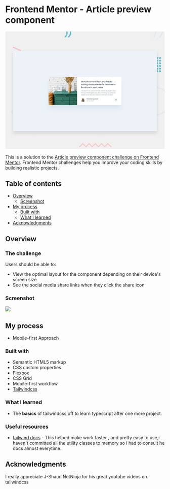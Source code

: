 # Frontend Mentor - Article preview component

![Design preview for the Article preview component coding challenge](./design/desktop-preview.jpg)

This is a solution to the [Article preview component challenge on Frontend Mentor](https://www.frontendmentor.io/challenges/article-preview-component-dYBN_pYFT). Frontend Mentor challenges help you improve your coding skills by building realistic projects. 

## Table of contents

- [Overview](#overview)
  - [Screenshot](#screenshot)
- [My process](#my-process)
  - [Built with](#built-with)
  - [What I learned](#what-i-learned)
- [Acknowledgments](#acknowledgments)


## Overview

### The challenge

Users should be able to:

- View the optimal layout for the component depending on their device's screen size
- See the social media share links when they click the share icon

### Screenshot

![](./screenshot.jpg)





## My process
- Mobile-first Approach
### Built with

- Semantic HTML5 markup
- CSS custom properties
- Flexbox
- CSS Grid
- Mobile-first workflow
- [Tailwindcss](https://tailwindcss.com/) 


### What I learned
- The __basics__ of tailwindcss,off to learn typescript after one more project.





### Useful resources

- [tailwind docs](https://tailwindcss.com/docs) - This helped make work faster , and pretty easy to use,i haven't committed all the utility classes to memory so i had to consult he docs almost everytime. 





## Acknowledgments

I really appreciate J-Shaun NetNinja for his great youtube videos on tailwindcss